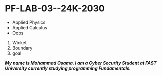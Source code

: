 # PF-LAB-03--24K-2030

* Applied Physics
* Applied Calculus
* Oops

1. Wicket
2. Boundary
3. goal

**_My name is Mohammad Osama. I am a Cyber Security Student at FAST University currently studying programming Fundamentals._**


